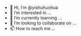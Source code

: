 - 👋 Hi, I’m @yishuhuohua
- 👀 I’m interested in ...
- 🌱 I’m currently learning ...
- 💞️ I’m looking to collaborate on ...
- 📫 How to reach me ...

<!---
yishuhuohua/yishuhuohua is a ✨ special ✨ repository because its `README.md` (this file) appears on your GitHub profile.
You can click the Preview link to take a look at your changes.
--->

